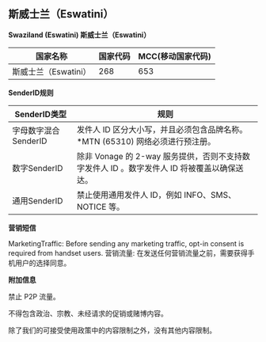 ## 斯威士兰（Eswatini）

__Swaziland (Eswatini)  斯威士兰（Eswatini）__

| 国家名称           | 国家代码 | MCC(移动国家代码) |
|----------------|------|-------------|
| 斯威士兰（Eswatini） | 268  | 653         |

__SenderID规则__

| SenderID类型     | 规则                                                        |
|----------------|-----------------------------------------------------------|
| 字母数字混合SenderID | 发件人 ID 区分大小写，并且必须包含品牌名称。*MTN (65310) 网络必须进行预注册。           |
| 数字SenderID     | 除非 Vonage 的 2-way 服务提供，否则不支持数字发件人 ID 。数字发件人 ID 将被覆盖以确保送达。 |
| 通用SenderID     | 禁止使用通用发件人 ID，例如 INFO、SMS、NOTICE 等。                        |


__营销短信__

MarketingTraffic: Before sending any marketing traffic, opt-in consent is required from handset users.
营销流量: 在发送任何营销流量之前，需要获得手机用户的选择同意。


__附加信息__

禁止 P2P 流量。

不得包含政治、宗教、未经请求的促销或赌博内容。

除了我们的可接受使用政策中的内容限制之外，没有其他内容限制。

